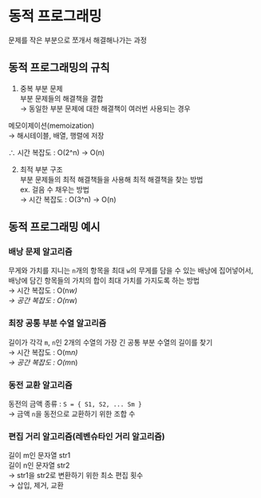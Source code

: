 # 동적 프로그래밍

문제를 작은 부분으로 쪼개서 해결해나가는 과정

## 동적 프로그래밍의 규칙

1. 중복 부분 문제  
   부분 문제들의 해결책을 결합  
   → 동일한 부분 문제에 대한 해결책이 여러번 사용되는 경우

메모이제이션(memoization)  
→ 해시테이블, 배열, 행렬에 저장

∴ 시간 복잡도 : O(2^n) → O(n)

2. 최적 부분 구조  
   부분 문제들의 최적 해결책들을 사용해 최적 해결책을 찾는 방법  
   ex. 걸음 수 채우는 방법  
   → 시간 복잡도 : O(3^n) → O(n)

## 동적 프로그래밍 예시

### 배낭 문제 알고리즘

무게와 가치를 지니는 `n`개의 항목을 최대 `w`의 무게를 담을 수 있는 배낭에 집어넣어서,  
배낭에 담긴 항목들의 가치의 합이 최대 가치를 가지도록 하는 방법  
→ 시간 복잡도 : O(n*w)  
→ 공간 복잡도 : O(n*w)

### 최장 공통 부분 수열 알고리즘

길이가 각각 `m`, `n`인 2개의 수열의 가장 긴 공통 부분 수열의 길이를 찾기  
→ 시간 복잡도 : O(m*n)  
→ 공간 복잡도 : O(m*n)

### 동전 교환 알고리즘

동전의 금액 종류 : `S = { S1, S2, ... Sm }`  
→ 금액 `n`을 동전으로 교환하기 위한 조합 수

### 편집 거리 알고리즘(레벤슈타인 거리 알고리즘)

길이 m인 문자열 str1  
길이 n인 문자열 str2  
→ str1을 str2로 변환하기 위한 최소 편집 횟수  
→ 삽입, 제거, 교환
